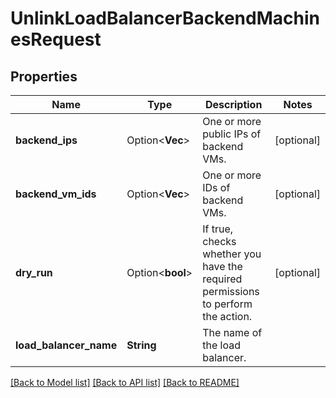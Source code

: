 # UnlinkLoadBalancerBackendMachinesRequest

## Properties

Name | Type | Description | Notes
------------ | ------------- | ------------- | -------------
**backend_ips** | Option<**Vec<String>**> | One or more public IPs of backend VMs. | [optional]
**backend_vm_ids** | Option<**Vec<String>**> | One or more IDs of backend VMs. | [optional]
**dry_run** | Option<**bool**> | If true, checks whether you have the required permissions to perform the action. | [optional]
**load_balancer_name** | **String** | The name of the load balancer. | 

[[Back to Model list]](../README.md#documentation-for-models) [[Back to API list]](../README.md#documentation-for-api-endpoints) [[Back to README]](../README.md)


